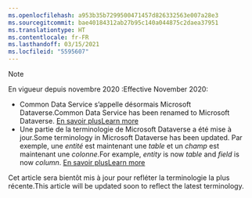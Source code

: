```yaml
---
ms.openlocfilehash: a953b35b7299500471457d826332563e007a28e3
ms.sourcegitcommit: bae40184312ab27b95c140a044875c2daea37951
ms.translationtype: HT
ms.contentlocale: fr-FR
ms.lasthandoff: 03/15/2021
ms.locfileid: "5595607"
---
```

> [!NOTE]
> <span data-ttu-id="45934-101">En vigueur depuis novembre 2020 :</span><span class="sxs-lookup"><span data-stu-id="45934-101">Effective November 2020:</span></span>
> - <span data-ttu-id="45934-102">Common Data Service s’appelle désormais Microsoft Dataverse.</span><span class="sxs-lookup"><span data-stu-id="45934-102">Common Data Service has been renamed to Microsoft Dataverse.</span></span> [<span data-ttu-id="45934-103">En savoir plus</span><span class="sxs-lookup"><span data-stu-id="45934-103">Learn more</span></span>](https://aka.ms/PAuAppBlog)
> - <span data-ttu-id="45934-104">Une partie de la terminologie de Microsoft Dataverse a été mise à jour.</span><span class="sxs-lookup"><span data-stu-id="45934-104">Some terminology in Microsoft Dataverse has been updated.</span></span> <span data-ttu-id="45934-105">Par exemple, une *entité* est maintenant une *table* et un *champ* est maintenant une *colonne*.</span><span class="sxs-lookup"><span data-stu-id="45934-105">For example, *entity* is now *table* and *field* is now *column*.</span></span> [<span data-ttu-id="45934-106">En savoir plus</span><span class="sxs-lookup"><span data-stu-id="45934-106">Learn more</span></span>](/powerapps/maker/data-platform/data-platform-intro)
>
> <span data-ttu-id="45934-107">Cet article sera bientôt mis à jour pour refléter la terminologie la plus récente.</span><span class="sxs-lookup"><span data-stu-id="45934-107">This article will be updated soon to reflect the latest terminology.</span></span>